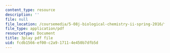 ```yaml
---
content_type: resource
description: ''
file: null
file_location: /coursemedia/5-08j-biological-chemistry-ii-spring-2016/fcdb1566ef00c2a917114e450b7dfb5d_qDBdd9-T8lg.pdf
file_type: application/pdf
resourcetype: Document
title: 3play pdf file
uid: fcdb1566-ef00-c2a9-1711-4e450b7dfb5d
---
```

